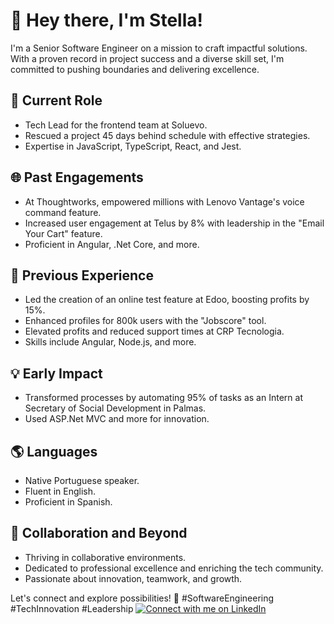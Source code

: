 # 👋 Hey there, I'm Stella!

I'm a Senior Software Engineer on a mission to craft impactful solutions. With a proven record in project success and a diverse skill set, I'm committed to pushing boundaries and delivering excellence.

## 🚀 Current Role

- Tech Lead for the frontend team at Soluevo.
- Rescued a project 45 days behind schedule with effective strategies.
- Expertise in JavaScript, TypeScript, React, and Jest.

## 🌐 Past Engagements

- At Thoughtworks, empowered millions with Lenovo Vantage's voice command feature.
- Increased user engagement at Telus by 8% with leadership in the "Email Your Cart" feature.
- Proficient in Angular, .Net Core, and more.

## 🔧 Previous Experience

- Led the creation of an online test feature at Edoo, boosting profits by 15%.
- Enhanced profiles for 800k users with the "Jobscore" tool.
- Elevated profits and reduced support times at CRP Tecnologia.
- Skills include Angular, Node.js, and more.

## 💡 Early Impact

- Transformed processes by automating 95% of tasks as an Intern at Secretary of Social Development in Palmas.
- Used ASP.Net MVC and more for innovation.

## 🌎 Languages

- Native Portuguese speaker.
- Fluent in English.
- Proficient in Spanish.

## 🤝 Collaboration and Beyond

- Thriving in collaborative environments.
- Dedicated to professional excellence and enriching the tech community.
- Passionate about innovation, teamwork, and growth.

Let's connect and explore possibilities! 🌟 #SoftwareEngineering #TechInnovation #Leadership
[![Connect with me on LinkedIn](https://img.shields.io/badge/Connect%20with%20me%20on%20LinkedIn-0077B5?style=for-the-badge&logo=linkedin&logoColor=white)](https://www.linkedin.com/in/stella-martins-36708461/)
